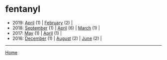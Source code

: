 # fentanyl

  * 2019: 
      [April](./fentanyl-2019-04.md) (1) | 
      [February](./fentanyl-2019-02.md) (2) | 
  * 2018: 
      [September](./fentanyl-2018-09.md) (1) | 
      [April](./fentanyl-2018-04.md) (6) | 
      [March](./fentanyl-2018-03.md) (1) | 
  * 2017: 
      [May](./fentanyl-2017-05.md) (1) | 
      [April](./fentanyl-2017-04.md) (1) | 
  * 2016: 
      [December](./fentanyl-2016-12.md) (1) | 
      [August](./fentanyl-2016-08.md) (2) | 
      [June](./fentanyl-2016-06.md) (2) | 

----

[Home](../)
